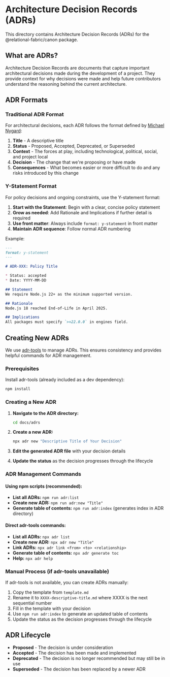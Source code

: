 # Architecture Decision Records (ADRs)

This directory contains Architecture Decision Records (ADRs) for the @relational-fabric/canon package.

## What are ADRs?

Architecture Decision Records are documents that capture important architectural decisions made during the development of a project. They provide context for why decisions were made and help future contributors understand the reasoning behind the current architecture.

## ADR Formats

### Traditional ADR Format
For architectural decisions, each ADR follows the format defined by [Michael Nygard](https://cognitect.com/blog/2011/11/15/documenting-architecture-decisions):

1. **Title** - A descriptive title
2. **Status** - Proposed, Accepted, Deprecated, or Superseded
3. **Context** - The forces at play, including technological, political, social, and project local
4. **Decision** - The change that we're proposing or have made
5. **Consequences** - What becomes easier or more difficult to do and any risks introduced by this change

### Y-Statement Format
For policy decisions and ongoing constraints, use the Y-statement format:

1. **Start with the Statement**: Begin with a clear, concise policy statement
2. **Grow as needed**: Add Rationale and Implications if further detail is required
3. **Use front matter**: Always include `format: y-statement` in front matter
4. **Maintain ADR sequence**: Follow normal ADR numbering

Example:
```markdown
---
format: y-statement
---

# ADR-XXX: Policy Title

* Status: accepted
* Date: YYYY-MM-DD

## Statement
We require Node.js 22+ as the minimum supported version.

## Rationale
Node.js 18 reached End-of-Life in April 2025.

## Implications
All packages must specify `>=22.0.0` in engines field.
```

## Creating New ADRs

We use [adr-tools](https://github.com/npryce/adr-tools) to manage ADRs. This ensures consistency and provides helpful commands for ADR management.

### Prerequisites

Install adr-tools (already included as a dev dependency):
```bash
npm install
```

### Creating a New ADR

1. **Navigate to the ADR directory:**
   ```bash
   cd docs/adrs
   ```

2. **Create a new ADR:**
   ```bash
   npx adr new "Descriptive Title of Your Decision"
   ```

3. **Edit the generated ADR file** with your decision details

4. **Update the status** as the decision progresses through the lifecycle

### ADR Management Commands

#### Using npm scripts (recommended):
- **List all ADRs:** `npm run adr:list`
- **Create new ADR:** `npm run adr:new "Title"`
- **Generate table of contents:** `npm run adr:index` (generates index in ADR directory)

#### Direct adr-tools commands:
- **List all ADRs:** `npx adr list`
- **Create new ADR:** `npx adr new "Title"`
- **Link ADRs:** `npx adr link <from> <to> <relationship>`
- **Generate table of contents:** `npx adr generate toc`
- **Help:** `npx adr help`

### Manual Process (if adr-tools unavailable)

If adr-tools is not available, you can create ADRs manually:

1. Copy the template from `template.md`
2. Rename it to `XXXX-descriptive-title.md` where XXXX is the next sequential number
3. Fill in the template with your decision
4. Use `npm run adr:index` to generate an updated table of contents
5. Update the status as the decision progresses through the lifecycle

## ADR Lifecycle

- **Proposed** - The decision is under consideration
- **Accepted** - The decision has been made and implemented
- **Deprecated** - The decision is no longer recommended but may still be in use
- **Superseded** - The decision has been replaced by a newer ADR

